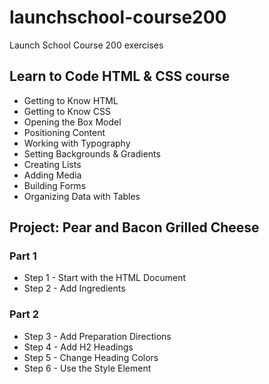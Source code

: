 # launchschool-course200
Launch School Course 200 exercises

## Learn to Code HTML & CSS course
- Getting to Know HTML
- Getting to Know CSS
- Opening the Box Model
- Positioning Content
- Working with Typography
- Setting Backgrounds & Gradients
- Creating Lists
- Adding Media
- Building Forms
- Organizing Data with Tables

## Project: Pear and Bacon Grilled Cheese

### Part 1
- Step 1 - Start with the HTML Document
- Step 2 - Add Ingredients

### Part 2
- Step 3 - Add Preparation Directions
- Step 4 - Add H2 Headings
- Step 5 - Change Heading Colors
- Step 6 - Use the Style Element